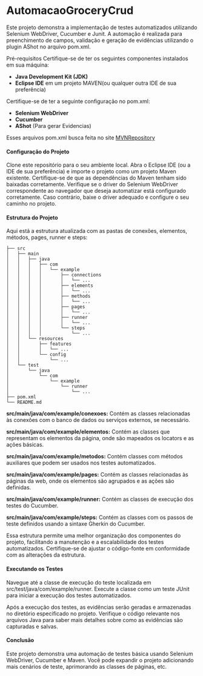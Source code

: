 # AutomacaoGroceryCrud
Este projeto demonstra a implementação de testes automatizados utilizando Selenium WebDriver, Cucumber e Junit. A automação é realizada para preenchimento de campos, validação e geração de evidências utilizando o plugin AShot no arquivo pom.xml.

Pré-requisitos
Certifique-se de ter os seguintes componentes instalados em sua máquina:

- **Java Development Kit (JDK)**
- **Eclipse IDE** em um projeto MAVEN(ou qualquer outra IDE de sua preferência)

Certifique-se de ter a seguinte configuração no pom.xml:
- **Selenium WebDriver**
- **Cucumber**
- **AShot** (Para gerar Evidencias)

Esses arquivos pom.xml busca feita no site [MVNRepository](https://mvnrepository.com/)

#### Configuração do Projeto
Clone este repositório para o seu ambiente local.
Abra o Eclipse IDE (ou a IDE de sua preferência) e importe o projeto como um projeto Maven existente.
Certifique-se de que as dependências do Maven tenham sido baixadas corretamente.
Verifique se o driver do Selenium WebDriver correspondente ao navegador que deseja automatizar está configurado corretamente. Caso contrário, baixe o driver adequado e configure o seu caminho no projeto.

#### Estrutura do Projeto
Aqui está a estrutura atualizada com as pastas de conexões, elementos, métodos, pages, runner e steps:
```
├── src
│   ├── main
│   │   ├── java
│   │   │   ├── com
│   │   │   │   └── example
│   │   │   │       ├── connections
│   │   │   │       │   └── ...
│   │   │   │       ├── elements
│   │   │   │       │   └── ...
│   │   │   │       ├── methods
│   │   │   │       │   └── ...
│   │   │   │       ├── pages
│   │   │   │       │   └── ...
│   │   │   │       ├── runner
│   │   │   │       │   └── ...
│   │   │   │       └── steps
│   │   │   │           └── ...
│   │   └── resources
│   │       ├── features
│   │       │   └── ...
│   │       └── config
│   │           └── ...
│   └── test
│       └── java
│           └── com
│               └── example
│                   └── runner
│                       └── ...
├── pom.xml
└── README.md
```

**src/main/java/com/example/conexoes:** Contém as classes relacionadas às conexões com o banco de dados ou serviços externos, se necessário.

**src/main/java/com/example/elementos:** Contém as classes que representam os elementos da página, onde são mapeados os locators e as ações básicas.

**src/main/java/com/example/metodos:** Contém classes com métodos auxiliares que podem ser usados nos testes automatizados.

**src/main/java/com/example/pages:** Contém as classes relacionadas às páginas da web, onde os elementos são agrupados e as ações são definidas.

**src/main/java/com/example/runner:** Contém as classes de execução dos testes do Cucumber.

**src/main/java/com/example/steps:** Contém as classes com os passos de teste definidos usando a sintaxe Gherkin do Cucumber.

Essa estrutura permite uma melhor organização dos componentes do projeto, facilitando a manutenção e a escalabilidade dos testes automatizados. Certifique-se de ajustar o código-fonte em conformidade com as alterações da estrutura.

#### Executando os Testes
Navegue até a classe de execução do teste localizada em src/test/java/com/example/runner.
Execute a classe como um teste JUnit para iniciar a execução dos testes automatizados.

Após a execução dos testes, as evidências serão geradas e armazenadas no diretório especificado no projeto. Verifique o código relevante nos arquivos Java para saber mais detalhes sobre como as evidências são capturadas e salvas.

#### Conclusão
Este projeto demonstra uma automação de testes básica usando Selenium WebDriver, Cucumber e Maven. Você pode expandir o projeto adicionando mais cenários de teste, aprimorando as classes de páginas, etc.
        
